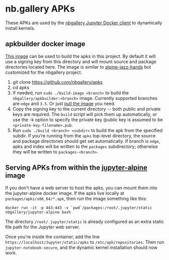 # nb.gallery APKs 

These APKs are used by the [nbgallery Jupyter Docker client](https://github.com/nbgallery/jupyter-docker) to dynamically install kernels. 

## apkbuilder docker image

[This image](https://hub.docker.com/r/nbgallery/apkbuilder/) can be used to build the apks in this project.  By default it will use a signing key from this directory and will mount source and package directories located here.  The image is similar to [alpine-jazz-hands](https://github.com/madedotcom/alpine-jazz-hands) but customized for the nbgallery project.

1. git clone https://github.com/nbgallery/apks
2. cd apks
3. If needed, run `sudo ./build-image <branch>` to build the `nbgallery/apkbuilder:<branch>` image.  Currently supported branches are `edge` and `3.5`.  Or just [pull the image](https://hub.docker.com/r/nbgallery/apkbuilder/) you need.
4. Copy the signing key to the current directory -- both public and private keys are required.  The `build` script will pick them up automatically, or use the -k option to specify the private key (public key is assumed to be `<private-key-filename>.pub`.
5. Run `sudo ./build <branch> <subdir>` to build the apk from the specified subdir.  If you're running from the `apks` top-level directory, the source and package directories should get set automatically.  If branch is `edge`, apks and index will be written to the `packages` subdirectory; otherwise they will be written to `packages-<branch>`.

## Serving APKs from within the [jupyter-alpine](https://github.com/nbgallery/jupyter-docker) image

If you don't have a web server to host the apks, you can mount them into the jupyter-alpine docker image.  If the apks live locally at `packages/apks/x86_64/*.apk`, then run the image something like this:

```
docker run -it -p 443:443 -v `pwd`/packages:/root/.jupyter/static nbgallery/jupyter-alpine bash
```

The directory `/root/.jupyter/static` is already configured as an extra static file path for the Jupyter web server.

Once you're inside the container, add the line `https://localhost/Jupyter/static/apks` to `/etc/apk/repositories`.  Then run `jupyter-notebook-secure`, and the dynamic kernel installation should now work.
